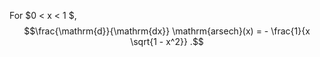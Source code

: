 For $0 < x < 1 $, $$\frac{\mathrm{d}}{\mathrm{dx}} \mathrm{arsech}(x) 
= - \frac{1}{x \sqrt{1 - x^2}} .$$
